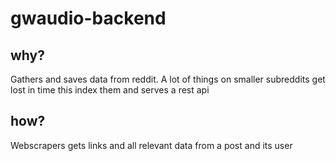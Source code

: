 # gwaudio-backend
## why?
Gathers and saves data from reddit. A lot of things on smaller subreddits get lost in time this index them and serves a rest api
## how?
Webscrapers gets links and all relevant data from a post and its user 
